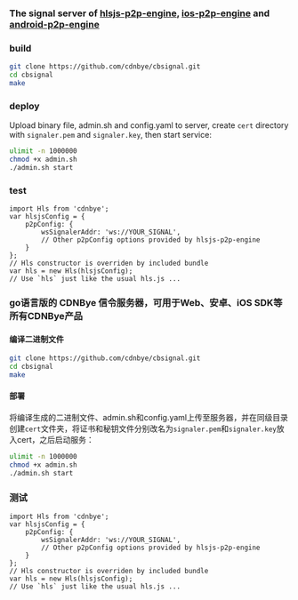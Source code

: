### The signal server of [hlsjs-p2p-engine](https://github.com/cdnbye/hlsjs-p2p-engine), [ios-p2p-engine](https://github.com/cdnbye/ios-p2p-engine) and [android-p2p-engine](https://github.com/cdnbye/android-p2p-engine)

### build
```bash
git clone https://github.com/cdnbye/cbsignal.git
cd cbsignal
make
```

### deploy
Upload binary file, admin.sh and config.yaml to server, create `cert` directory with `signaler.pem` and `signaler.key`, then start service:
```bash
ulimit -n 1000000
chmod +x admin.sh
./admin.sh start
```

### test
```
import Hls from 'cdnbye';
var hlsjsConfig = {
    p2pConfig: {
        wsSignalerAddr: 'ws://YOUR_SIGNAL',
        // Other p2pConfig options provided by hlsjs-p2p-engine
    }
};
// Hls constructor is overriden by included bundle
var hls = new Hls(hlsjsConfig);
// Use `hls` just like the usual hls.js ...
```

### go语言版的 CDNBye 信令服务器，可用于Web、安卓、iOS SDK等所有CDNBye产品
#### 编译二进制文件
```bash
git clone https://github.com/cdnbye/cbsignal.git
cd cbsignal
make
```

#### 部署
将编译生成的二进制文件、admin.sh和config.yaml上传至服务器，并在同级目录创建`cert`文件夹，将证书和秘钥文件分别改名为`signaler.pem`和`signaler.key`放入cert，之后启动服务：
```bash
ulimit -n 1000000
chmod +x admin.sh
./admin.sh start
```

### 测试
```
import Hls from 'cdnbye';
var hlsjsConfig = {
    p2pConfig: {
        wsSignalerAddr: 'ws://YOUR_SIGNAL',
        // Other p2pConfig options provided by hlsjs-p2p-engine
    }
};
// Hls constructor is overriden by included bundle
var hls = new Hls(hlsjsConfig);
// Use `hls` just like the usual hls.js ...
```



